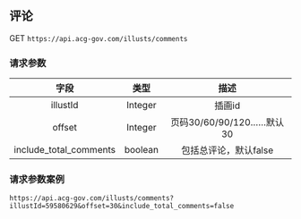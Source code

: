 
## 评论

GET `https://api.acg-gov.com/illusts/comments`

### 请求参数
| 字段  | 类型  | 描述  |
| :------------: | :------------: | :------------: |
| illustId  |  Integer |  插画id |
| offset  |  Integer |  页码30/60/90/120……默认30 |
| include_total_comments  |  boolean |  包括总评论，默认false |

### 请求参数案例
`https://api.acg-gov.com/illusts/comments?illustId=59580629&offset=30&include_total_comments=false`
